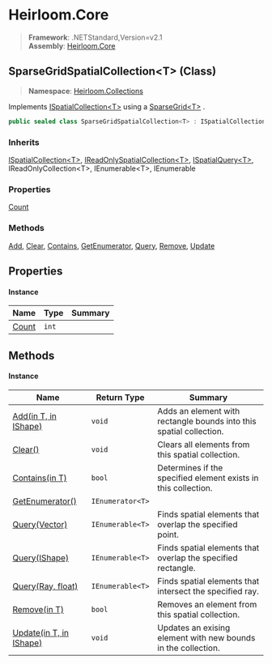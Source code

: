 # Heirloom.Core

> **Framework**: .NETStandard,Version=v2.1  
> **Assembly**: [Heirloom.Core][0]

## SparseGridSpatialCollection\<T> (Class)

> **Namespace**: [Heirloom.Collections][0]

Implements [ISpatialCollection\<T>][1] using a [SparseGrid\<T>][2] .

```cs
public sealed class SparseGridSpatialCollection<T> : ISpatialCollection<T>, IReadOnlySpatialCollection<T>, ISpatialQuery<T>, IReadOnlyCollection<T>, IEnumerable<T>, IEnumerable
```

### Inherits

[ISpatialCollection\<T>][1], [IReadOnlySpatialCollection\<T>][3], [ISpatialQuery\<T>][4], IReadOnlyCollection\<T>, IEnumerable\<T>, IEnumerable

### Properties

[Count][5]

### Methods

[Add][6], [Clear][7], [Contains][8], [GetEnumerator][9], [Query][10], [Remove][11], [Update][12]

## Properties

#### Instance

| Name       | Type  | Summary |
|------------|-------|---------|
| [Count][5] | `int` |         |

## Methods

#### Instance

| Name                          | Return Type      | Summary                                                             |
|-------------------------------|------------------|---------------------------------------------------------------------|
| [Add(in T, in IShape)][6]     | `void`           | Adds an element with rectangle bounds into this spatial collection. |
| [Clear()][7]                  | `void`           | Clears all elements from this spatial collection.                   |
| [Contains(in T)][8]           | `bool`           | Determines if the specified element exists in this collection.      |
| [GetEnumerator()][9]          | `IEnumerator<T>` |                                                                     |
| [Query(Vector)][10]           | `IEnumerable<T>` | Finds spatial elements that overlap the specified point.            |
| [Query(IShape)][10]           | `IEnumerable<T>` | Finds spatial elements that overlap the specified rectangle.        |
| [Query(Ray, float)][10]       | `IEnumerable<T>` | Finds spatial elements that intersect the specified ray.            |
| [Remove(in T)][11]            | `bool`           | Removes an element from this spatial collection.                    |
| [Update(in T, in IShape)][12] | `void`           | Updates an exising element with new bounds in the collection.       |

[0]: ../../Heirloom.Core.md
[1]: ISpatialCollection[T].md
[2]: SparseGrid[T].md
[3]: IReadOnlySpatialCollection[T].md
[4]: ISpatialQuery[T].md
[5]: SparseGridSpatialCollection[T]/Count.md
[6]: SparseGridSpatialCollection[T]/Add.md
[7]: SparseGridSpatialCollection[T]/Clear.md
[8]: SparseGridSpatialCollection[T]/Contains.md
[9]: SparseGridSpatialCollection[T]/GetEnumerator.md
[10]: SparseGridSpatialCollection[T]/Query.md
[11]: SparseGridSpatialCollection[T]/Remove.md
[12]: SparseGridSpatialCollection[T]/Update.md

